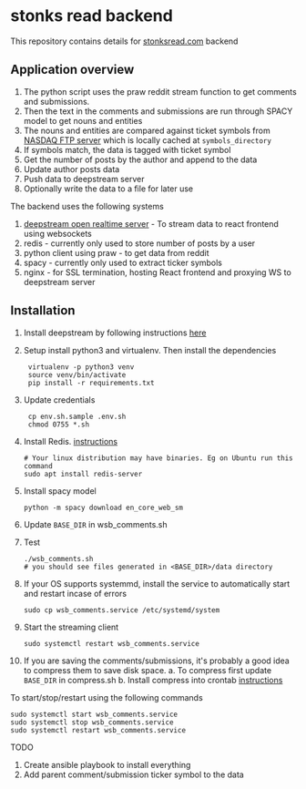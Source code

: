 # stonks read backend
This repository contains details for [stonksread.com](https://www.stonksread.com) backend

## Application overview
1. The python script uses the praw reddit stream function to get comments and submissions.  
2. Then the text in the comments and submissions are run through SPACY model to get nouns and entities
3. The nouns and entities are compared against ticket symbols from [NASDAQ FTP server](http://www.nasdaqtrader.com/trader.aspx?id=symboldirdefs) which is locally cached at `symbols_directory`
4. If symbols match, the data is tagged with ticket symbol
5. Get the number of posts by the author and append to the data
6. Update author posts data
7. Push data to deepstream server
8. Optionally write the data to a file for later use

The backend uses the following systems
1. [deepstream open realtime server](https://deepstream.io/) - To stream data to react frontend using websockets
2. redis - currently only used to store number of posts by a user
3. python client using praw - to get data from reddit
4. spacy - currently only used to extract ticker symbols
5. nginx - for SSL termination, hosting React frontend and proxying WS to deepstream server

## Installation
1. Install deepstream by following instructions [here](https://deepstream.io/tutorials/getting-started/javascript/)
2. Setup install python3 and virtualenv. Then install the dependencies
   ```
    virtualenv -p python3 venv
    source venv/bin/activate
    pip install -r requirements.txt
   ```

2. Update credentials
   ```
    cp env.sh.sample .env.sh
    chmod 0755 *.sh
   ```
3. Install Redis. [instructions](https://redis.io/topics/quickstart)
   ```
   # Your linux distribution may have binaries. Eg on Ubuntu run this command
   sudo apt install redis-server
   ```
4. Install spacy model
   ```
   python -m spacy download en_core_web_sm
   ```
5. Update `BASE_DIR` in wsb_comments.sh
6. Test
   ```
   ./wsb_comments.sh
   # you should see files generated in <BASE_DIR>/data directory
   ```
7. If your OS supports systemmd, install the service to automatically start and restart incase of errors
   ```
   sudo cp wsb_comments.service /etc/systemd/system
   ```
8. Start the streaming client
   ```
   sudo systemctl restart wsb_comments.service
   ```
9. If you are saving the comments/submissions, it's probably a good idea to compress them to save disk space. 
   a. To compress first update `BASE_DIR` in compress.sh
   b. Install compress into crontab [instructions](https://help.ubuntu.com/community/CronHowto)
   

To start/stop/restart using the following commands
```
sudo systemctl start wsb_comments.service
sudo systemctl stop wsb_comments.service
sudo systemctl restart wsb_comments.service

```

TODO
1. Create ansible playbook to install everything
2. Add parent comment/submission ticker symbol to the data 

